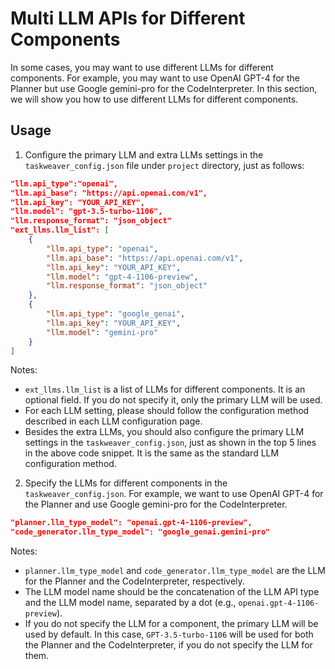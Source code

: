 # Multi LLM APIs for Different Components

In some cases, you may want to use different LLMs for different components. 
For example, you may want to use OpenAI GPT-4 for the Planner but use Google gemini-pro for the CodeInterpreter.
In this section, we will show you how to use different LLMs for different components.

## Usage

1. Configure the primary LLM and extra LLMs settings in the `taskweaver_config.json` file under `project` directory, just as follows:
```json
"llm.api_type":"openai",
"llm.api_base": "https://api.openai.com/v1",
"llm.api_key": "YOUR_API_KEY",
"llm.model": "gpt-3.5-turbo-1106",
"llm.response_format": "json_object"
"ext_llms.llm_list": [
    {
        "llm.api_type": "openai",
        "llm.api_base": "https://api.openai.com/v1",
        "llm.api_key": "YOUR_API_KEY",
        "llm.model": "gpt-4-1106-preview",
        "llm.response_format": "json_object"
    },
    {
        "llm.api_type": "google_genai",
        "llm.api_key": "YOUR_API_KEY",
        "llm.model": "gemini-pro"
    }
]
```
Notes:
- `ext_llms.llm_list` is a list of LLMs for different components. It is an optional field. If you do not specify it, only the primary LLM will be used.
- For each LLM setting, please should follow the configuration method described in each LLM configuration page.
- Besides the extra LLMs, you should also configure the primary LLM settings in the `taskweaver_config.json`, just as shown in the top 5 lines in the above code snippet.
It is the same as the standard LLM configuration method.

2. Specify the LLMs for different components in the `taskweaver_config.json`.
For example, we want to use OpenAI GPT-4 for the Planner and use Google gemini-pro for the CodeInterpreter.
```json
"planner.llm_type_model": "openai.gpt-4-1106-preview",
"code_generator.llm_type_model": "google_genai.gemini-pro"
```
Notes:
- `planner.llm_type_model` and `code_generator.llm_type_model` are the LLM  for the Planner and the CodeInterpreter, respectively.
- The LLM model name should be the concatenation of the LLM API type and the LLM model name, separated by a dot (e.g., `openai.gpt-4-1106-preview`).
- If you do not specify the LLM for a component, the primary LLM will be used by default.
In this case, `GPT-3.5-turbo-1106` will be used for both the Planner and the CodeInterpreter, if you do not specify the LLM for them.


